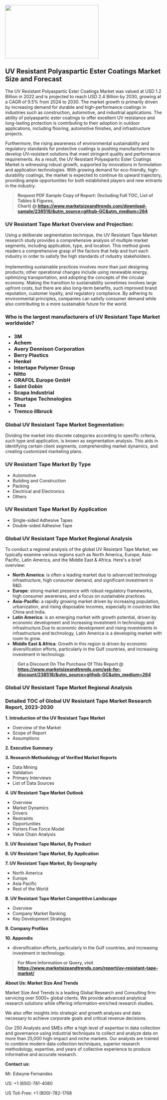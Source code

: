 <p><img class="alignnone size-medium wp-image-20088" src="https://ffe5etoiles.com/wp-content/uploads/2024/12/MST1-300x171.png" alt="" width="300" height="171" /></p><h2>UV Resistant Polyaspartic Ester Coatings Market Size and Forecast</h2><p>The UV Resistant Polyaspartic Ester Coatings Market was valued at USD 1.2 Billion in 2022 and is projected to reach USD 2.4 Billion by 2030, growing at a CAGR of 9.5% from 2024 to 2030. The market growth is primarily driven by increasing demand for durable and high-performance coatings in industries such as construction, automotive, and industrial applications. The ability of polyaspartic ester coatings to offer excellent UV resistance and long-lasting protection is contributing to their adoption in outdoor applications, including flooring, automotive finishes, and infrastructure projects.</p><p>Furthermore, the rising awareness of environmental sustainability and regulatory standards for protective coatings is pushing manufacturers to develop UV-resistant solutions that meet stringent quality and performance requirements. As a result, the UV Resistant Polyaspartic Ester Coatings Market is witnessing robust growth, supported by innovations in formulation and application technologies. With growing demand for eco-friendly, high-durability coatings, the market is expected to continue its upward trajectory, providing ample opportunities for both established players and new entrants in the industry.</p></p><blockquote id="" class=""><strong>Request PDF Sample Copy of Report: (Including Full TOC, List of Tables &amp; Figures, Chart)&nbsp;@&nbsp;<strong><a href="https://www.marketsizeandtrends.com/download-sample/238518/&utm_source=github-GC&utm_medium=264" target="_blank">https://www.marketsizeandtrends.com/download-sample/238518/&utm_source=github-GC&utm_medium=264</a></strong></strong></blockquote><h3 id="" class="">UV Resistant Tape Market&nbsp;Overview and Projection:</h3><p id="" class="">Using a deliberate segmentation technique, the UV Resistant Tape Market research study provides a comprehensive analysis of multiple market segments, including application, type, and location. This method gives readers a comprehensive grasp of the factors that help and hurt each industry in order to satisfy the high standards of industry stakeholders. <br /> <br />Implementing sustainable practices involves more than just designing products; other operational changes include using renewable energy, optimizing transportation, and adopting the concepts of the circular economy. Making the transition to sustainability sometimes involves large upfront costs, but there are also long-term benefits, such improved brand reputation, customer loyalty, and regulatory compliance. By adhering to environmental principles, companies can satisfy consumer demand while also contributing to a more sustainable future for the world.</p><h3 id="" class="">Who is the largest manufacturers of&nbsp;UV Resistant Tape Market worldwide?</h3><h3 class=""><p><ul><li>3M </li><li> Achem </li><li> Avery Dennison Corporation </li><li> Berry Plastics </li><li> Henkel </li><li> Intertape Polymer Group </li><li> Nitto </li><li> ORAFOL Europe GmbH </li><li> Saint Gobin </li><li> Scapa Industrial </li><li> Shurtape Technologies </li><li> Tesa </li><li> Tremco illbruck</li></ul></p></h3><h3 id="" class="">Global&nbsp;UV Resistant Tape Market Segmentation:</h3><p id="" class="">Dividing the market into discrete categories according to specific criteria, such type and application, is known as segmentation analysis. This aids in identifying certain client segments, comprehending market dynamics, and creating customized marketing plans.</p><h3 id="" class="">UV Resistant Tape Market&nbsp;By Type</h3><p><p><ul><li>Automotive</li><li> Building and Construction</li><li> Packing</li><li> Electrical and Electronics</li><li> Others</p></li></ul></p></p><h3 id="" class="">UV Resistant Tape Market&nbsp;By Application</h3><p class=""><p><ul><li>Single-sided Adhesive Tapes</li><li> Double-sided Adhesive Tape</li></ul></p></p><h3 id="" class="">Global UV Resistant Tape Market Regional Analysis</h3><p id="" class="">To conduct a regional analysis of the global UV Resistant Tape Market, we typically examine various regions such as North America, Europe, Asia-Pacific, Latin America, and the Middle East &amp; Africa. Here's a brief overview:</p><ul><li><strong>North America</strong>: is often a leading market due to advanced technology infrastructure, high consumer demand, and significant investment in R&amp;D.</li><li><strong>Europe</strong>: strong market presence with robust regulatory frameworks, high consumer awareness, and a focus on sustainable practices.</li><li><strong>Asia-Pacific</strong>: a rapidly growing market driven by increasing population, urbanization, and rising disposable incomes, especially in countries like China and India.</li><li><strong>Latin America</strong>: is an emerging market with growth potential, driven by economic development and increasing investment in technology and infrastructure.Due to economic development and rising investments in infrastructure and technology, Latin America is a developing market with room to grow.</li><li><strong>Middle East &amp; Africa</strong>: Growth in this region is driven by economic diversification efforts, particularly in the Gulf countries, and increasing investment in technology.</li></ul><blockquote id="" class=""><strong>Get a Discount On The Purchase Of This Report @ <strong><a href="https://www.marketsizeandtrends.com/ask-for-discount/238518/&utm_source=github-GC&utm_medium=264" target="_blank">https://www.marketsizeandtrends.com/ask-for-discount/238518/&utm_source=github-GC&utm_medium=264</a></strong></strong></blockquote><h3 id="" class="">Global UV Resistant Tape Market Regional Analysis</h3><h3 id="" class="">Detailed TOC of Global UV Resistant Tape Market Research Report, 2023-2030</h3><p id="" class=""><strong>1. Introduction of the UV Resistant Tape Market</strong></p><ul><li>Overview of the Market</li><li>Scope of Report</li><li>Assumptions</li></ul><p id="" class=""><strong>2. Executive Summary</strong></p><p id="" class=""><strong>3. Research Methodology of Verified Market Reports</strong></p><ul><li>Data Mining</li><li>Validation</li><li>Primary Interviews</li><li>List of Data Sources</li></ul><p id="" class=""><strong>4. UV Resistant Tape Market Outlook</strong></p><ul><li>Overview</li><li>Market Dynamics</li><li>Drivers</li><li>Restraints</li><li>Opportunities</li><li>Porters Five Force Model</li><li>Value Chain Analysis</li></ul><p id="" class=""><strong>5. UV Resistant Tape Market, By Product</strong></p><p id="" class=""><strong>6. UV Resistant Tape Market, By Application</strong></p><p id="" class=""><strong>7. UV Resistant Tape Market, By Geography</strong></p><ul><li>North America</li><li>Europe</li><li>Asia Pacific</li><li>Rest of the World</li></ul><p id="" class=""><strong>8. UV Resistant Tape Market Competitive Landscape</strong></p><ul><li>Overview</li><li>Company Market Ranking</li><li>Key Development Strategies</li></ul><p id="" class=""><strong>9. Company Profiles</strong></p><p id="" class=""><strong>10. Appendix</strong></p><ul><li>diversification efforts, particularly in the Gulf countries, and increasing investment in technology.</li></ul><blockquote id="" class=""><strong>For More Information or Query, visit <strong><strong><a href="https://www.marketsizeandtrends.com/report/uv-resistant-tape-market/" target="_blank">https://www.marketsizeandtrends.com/report/uv-resistant-tape-market/</a></strong></strong></strong></blockquote><p id="" class=""><strong>About Us: Market Size And Trends</strong></p><p id="" class="">Market Size And Trends is a leading Global Research and Consulting firm servicing over 5000+ global clients. We provide advanced analytical research solutions while offering information-enriched research studies.</p><p id="" class="">We also offer insights into strategic and growth analyses and data necessary to achieve corporate goals and critical revenue decisions.</p><p id="" class="">Our 250 Analysts and SMEs offer a high level of expertise in data collection and governance using industrial techniques to collect and analyze data on more than 25,000 high-impact and niche markets. Our analysts are trained to combine modern data collection techniques, superior research methodology, expertise, and years of collective experience to produce informative and accurate research.</p><p id="" class=""><strong>Contact us:</strong></p><p id="" class="">Mr. Edwyne Fernandes</p><p id="" class="">US: +1 (650)-781-4080</p><p id="" class="">US Toll-Free: +1 (800)-782-1768</p>
